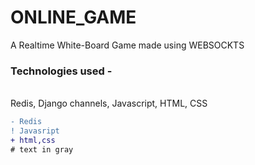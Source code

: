 # ONLINE_GAME
A Realtime White-Board Game made using WEBSOCKTS<br>
<h3 >
 Technologies used - 
 </h3>
 <br>
  Redis, Django channels, Javascript, HTML, CSS<br>
  

  ```diff
- Redis
! Javasript
+ html,css
# text in gray
 
```

  

 

